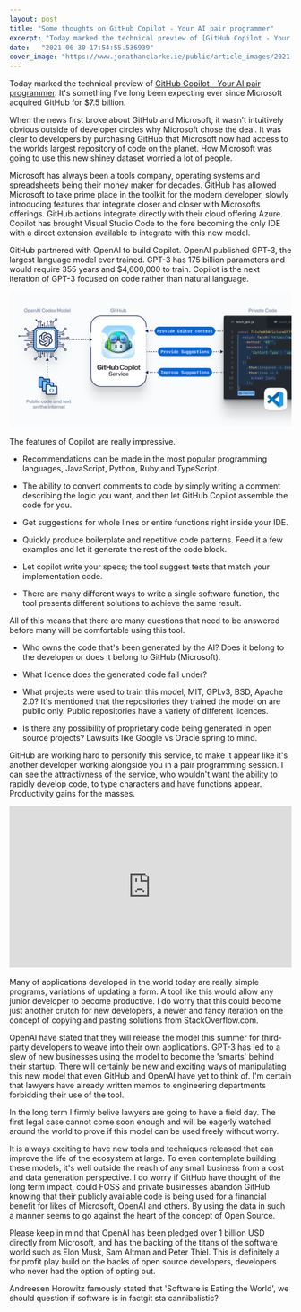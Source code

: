 ```yaml
---
layout: post
title: "Some thoughts on GitHub Copilot - Your AI pair programmer"
excerpt: "Today marked the technical preview of [GitHub Copilot - Your AI pair programmer](https://copilot.github.com/).  It's something I've long been expecting ever since Microsoft acquired GitHub for $7.5 billion."
date:   "2021-06-30 17:54:55.536939"
cover_image: "https://www.jonathanclarke.ie/public/article_images/2021-06-30-copilot/how-it-works.png"
---
```


Today marked the technical preview of [GitHub Copilot - Your AI pair programmer](https://copilot.github.com/).  It's something I've long been expecting ever since Microsoft acquired GitHub for $7.5 billion.

When the news first broke about GitHub and Microsoft, it wasn’t intuitively obvious outside of developer circles why Microsoft chose the deal. It was clear to developers by purchasing GitHub that Microsoft now had access to the worlds largest repository of code on the planet.  How Microsoft was going to use this new shiney dataset worried a lot of people. 

Microsoft has always been a tools company, operating systems and spreadsheets being their money maker for decades.  GitHub has allowed Microsoft to take prime place in the toolkit for the modern developer, slowly introducing features that integrate closer and closer with Microsofts offerings.  GitHub actions integrate directly with their cloud offering Azure.  Copilot has brought Visual Studio Code to the fore becoming the only IDE with a direct extension available to integrate with this new model. 

GitHub partnered with OpenAI to build Copilot.  OpenAI published GPT-3, the largest language model ever trained. GPT-3 has 175 billion parameters and would require 355 years and $4,600,000 to train.  Copilot is the next iteration of GPT-3 focused on code rather than natural language.

![How Co-pilot works](/public/article_images/2021-06-30-copilot/how-it-works.png)

The features of Copilot are really impressive.

* Recommendations can be made in the most popular programming languages, JavaScript, Python, Ruby and TypeScript.

* The ability to convert comments to code by simply writing a comment describing the logic you want, and then let GitHub Copilot assemble the code for you.

* Get suggestions for whole lines or entire functions right inside your IDE.

* Quickly produce boilerplate and repetitive code patterns. Feed it a few examples and let it generate the rest of the code block. 

* Let copilot write your specs; the tool suggest tests that match your implementation code.

* There are many different ways to write a single software function, the tool presents different solutions to achieve the same result. 


All of this means that there are many questions that need to be answered before many will be comfortable using this tool.

* Who owns the code that's been generated by the AI? Does it belong to the developer or does it belong to GitHub (Microsoft).

* What licence does the generated code fall under?

* What projects were used to train this model, MIT, GPLv3, BSD, Apache 2.0? It's mentioned that the repositories they trained the model on are public only. Public repositories have a variety of different licences. 

* Is there any possibility of proprietary code being generated in open source projects?  Lawsuits like Google vs Oracle spring to mind. 


GitHub are working hard to personify this service, to make it appear like it's another developer working alongside you in a pair programming session.  I can see the attractivness of the service, who wouldn't want the ability to rapidly develop code, to type characters and have functions appear. Productivity gains for the masses. 
<iframe src="https://giphy.com/embed/PiQejEf31116URju4V" width="100%" height="288" frameBorder="0" class="giphy-embed" allowFullScreen></iframe><p><a href="https://giphy.com/gifs/memecandy-PiQejEf31116URju4V"></a></p>

Many of applications developed in the world today are really simple programs, variations of updating a form.  A tool like this would allow any junior developer to become productive.  I do worry that this could become just another crutch for new developers, a newer and fancy iteration on the concept of copying and pasting solutions from StackOverflow.com.

OpenAI have stated that they will release the model this summer for third-party developers to weave into their own applications.  GPT-3 has led to a slew of new businesses using the model to become the 'smarts' behind their startup.  There will certainly be new and exciting ways of manipulating this new model that even GitHub and OpenAI have yet to think of.  I'm certain that lawyers have already written memos to engineering departments forbidding their use of the tool.

In the long term I firmly belive lawyers are going to have a field day.  The first legal case cannot come soon enough and will be eagerly watched around the world to prove if this model can be used freely without worry.

It is always exciting to have new tools and techniques released that can improve the life of the ecosystem at large.  To even contemplate building these models, it's well outside the reach of any small business from a cost and data generation perspective.  I do worry if GitHub have thought of the long term impact, could FOSS and private businesses abandon GitHub knowing that their publicly available code is being used for a financial benefit for likes of Microsoft, OpenAI and others.  By using the data in such a manner seems to go against the heart of the concept of Open Source.

Please keep in mind that OpenAI has been pledged over 1 billion USD directly from Microsoft, and has the backing of the titans of the software world such as Elon Musk, Sam Altman and Peter Thiel.  This is definitely a for profit play build on the backs of open source developers, developers who never had the option of opting out.

Andreesen Horowitz famously stated that 'Software is Eating the World', we should question if software is in factgit sta cannibalistic?
